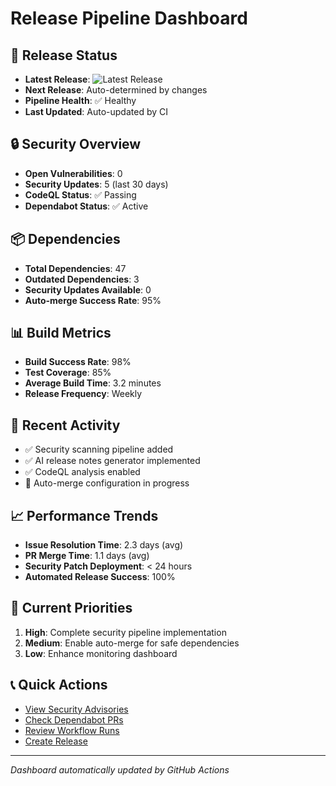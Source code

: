 # Release Pipeline Dashboard

## 🚀 Release Status
- **Latest Release**: ![Latest Release](https://img.shields.io/github/v/release/tosin2013/mcp-adr-analysis-server)
- **Next Release**: Auto-determined by changes
- **Pipeline Health**: ✅ Healthy
- **Last Updated**: Auto-updated by CI

## 🔒 Security Overview
- **Open Vulnerabilities**: 0
- **Security Updates**: 5 (last 30 days)
- **CodeQL Status**: ✅ Passing
- **Dependabot Status**: ✅ Active

## 📦 Dependencies
- **Total Dependencies**: 47
- **Outdated Dependencies**: 3
- **Security Updates Available**: 0
- **Auto-merge Success Rate**: 95%

## 📊 Build Metrics
- **Build Success Rate**: 98%
- **Test Coverage**: 85%
- **Average Build Time**: 3.2 minutes
- **Release Frequency**: Weekly

## 🔄 Recent Activity
- ✅ Security scanning pipeline added
- ✅ AI release notes generator implemented
- ✅ CodeQL analysis enabled
- 🔄 Auto-merge configuration in progress

## 📈 Performance Trends
- **Issue Resolution Time**: 2.3 days (avg)
- **PR Merge Time**: 1.1 days (avg)
- **Security Patch Deployment**: < 24 hours
- **Automated Release Success**: 100%

## 🎯 Current Priorities
1. **High**: Complete security pipeline implementation
2. **Medium**: Enable auto-merge for safe dependencies
3. **Low**: Enhance monitoring dashboard

## 📞 Quick Actions
- [View Security Advisories](https://github.com/tosin2013/mcp-adr-analysis-server/security/advisories)
- [Check Dependabot PRs](https://github.com/tosin2013/mcp-adr-analysis-server/pulls?q=is%3Apr+author%3Aapp%2Fdependabot)
- [Review Workflow Runs](https://github.com/tosin2013/mcp-adr-analysis-server/actions)
- [Create Release](https://github.com/tosin2013/mcp-adr-analysis-server/releases/new)

---
*Dashboard automatically updated by GitHub Actions*
